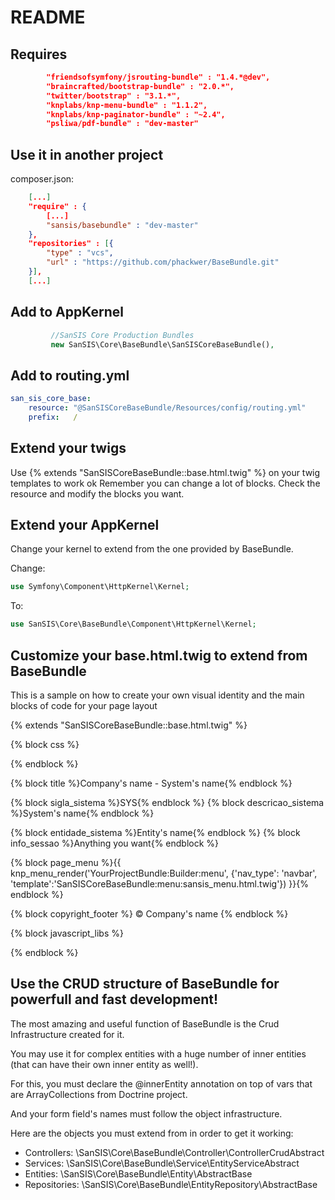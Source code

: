 # README

## Requires

```json
        "friendsofsymfony/jsrouting-bundle" : "1.4.*@dev",
        "braincrafted/bootstrap-bundle" : "2.0.*",
        "twitter/bootstrap" : "3.1.*",
        "knplabs/knp-menu-bundle" : "1.1.2",
        "knplabs/knp-paginator-bundle" : "~2.4",
        "psliwa/pdf-bundle" : "dev-master"
```
        
## Use it in another project

composer.json:
```json
    [...]
    "require" : {
        [...]
        "sansis/basebundle" : "dev-master"
    },
    "repositories" : [{
        "type" : "vcs",
        "url" : "https://github.com/phackwer/BaseBundle.git"
    }],
    [...]
```

## Add to AppKernel

```php
         //SanSIS Core Production Bundles
         new SanSIS\Core\BaseBundle\SanSISCoreBaseBundle(),
```

## Add to routing.yml

```yml
san_sis_core_base:
    resource: "@SanSISCoreBaseBundle/Resources/config/routing.yml"
    prefix:   /
```
    
## Extend your twigs

Use {% extends "SanSISCoreBaseBundle::base.html.twig" %} on your twig templates to work ok
Remember you can change a lot of blocks. Check the resource and modify the blocks you want.

## Extend your AppKernel

Change your kernel to extend from the one provided by BaseBundle.

Change:

```php
use Symfony\Component\HttpKernel\Kernel;
```

To:

```php
use SanSIS\Core\BaseBundle\Component\HttpKernel\Kernel;
```

## Customize your base.html.twig to extend from BaseBundle

This is a sample on how to create your own visual identity and the main blocks of code
for your page layout

{% extends "SanSISCoreBaseBundle::base.html.twig" %}

{% block css %}
<link type="text/css" rel="stylesheet" href="{{ asset('bundles/yourproject/css/project.css') }}" />
{% endblock %}

{% block title %}Company's name - System's name{% endblock %}

{% block sigla_sistema %}SYS{% endblock %}
{% block descricao_sistema %}System's name{% endblock %}

{% block entidade_sistema %}Entity's name{% endblock %}
{% block info_sessao %}Anything you want{% endblock %}

{% block page_menu %}{{ knp_menu_render('YourProjectBundle:Builder:menu', {'nav_type': 'navbar', 'template':'SanSISCoreBaseBundle:menu:sansis_menu.html.twig'}) }}{% endblock %}

{% block copyright_footer %}
&copy; Company's name
{% endblock %}

{% block javascript_libs %}
<script type="text/javascript" src="{{ asset('bundles/yourproject/js/functions.js') }}"></script>
{% endblock %}

## Use the CRUD structure of BaseBundle for powerfull and fast development!

The most amazing and useful function of BaseBundle is the Crud Infrastructure created for it.

You may use it for complex entities with a huge number of inner entities (that can have their own inner entity as well!).

For this, you must declare the @innerEntity annotation on top of vars that are ArrayCollections from Doctrine project.

And your form field's names must follow the object infrastructure.

Here are the objects you must extend from in order to get it working:

- Controllers: \SanSIS\Core\BaseBundle\Controller\ControllerCrudAbstract
- Services: \SanSIS\Core\BaseBundle\Service\EntityServiceAbstract
- Entities: \SanSIS\Core\BaseBundle\Entity\AbstractBase
- Repositories: \SanSIS\Core\BaseBundle\EntityRepository\AbstractBase